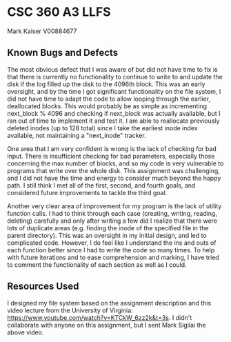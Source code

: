 # CSC 360 A3 LLFS

Mark Kaiser
V00884677

## Known Bugs and Defects
The most obvious defect that I was aware of but did not have time to fix is that there is currently no functionality to continue to write to and update the disk if the log filled up the disk to the 4096th block.  This was an early oversight, and by the time I got significant functionality on the file system, I did not have time to adapt the code to allow looping through the earlier, deallocated blocks.  This would probably be as simple as incrementing next_block % 4096 and checking if next_block was actually available, but I ran out of time to implement it and test it.  I am able to reallocate previously deleted inodes (up to 128 total) since I take the earliest inode index available, not maintaining a "next_inode" tracker.

One area that I am very confident is wrong is the lack of checking for bad input.  There is insufficient checking for bad parameters, especially those concerning the max number of blocks, and so my code is very vulnerable to programs that write over the whole disk.  This assignment was challenging, and I did not have the time and energy to consider much beyond the happy path.  I still think I met all of the first, second, and fourth goals, and considered future improvements to tackle the third goal.

Another very clear area of improvement for my program is the lack of utility function calls.  I had to think through each case (creating, writing, reading, deleting) carefully and only after writing a few did I realize that there were lots of duplicate areas (e.g. finding the inode of the specified file in the parent directory).  This was an oversight in my initial design, and led to complicated code.  However, I do feel like I understand the ins and outs of each function better since I had to write the code so many times.  To help with future iterations and to ease comprehension and marking, I have tried to comment the functionality of each section as well as I could.

## Resources Used
I designed my file system based on the assignment description and this video lecture from the University of Virginia: https://www.youtube.com/watch?v=KTCkW_6zz2k&t=3s.  I didn't collaborate with anyone on this assignment, but I sent Mark Sigilai the above video.